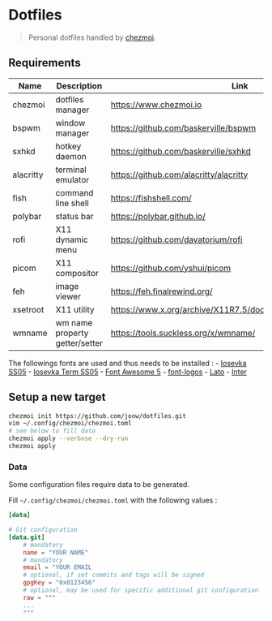# Dotfiles

> Personal dotfiles handled by [chezmoi](https://www.chezmoi.io).

## Requirements

| Name      | Description                    | Link                                                           |
|-----------|--------------------------------|----------------------------------------------------------------|
| chezmoi   | dotfiles manager               | https://www.chezmoi.io                                         |
| bspwm     | window manager                 | https://github.com/baskerville/bspwm                           |
| sxhkd     | hotkey daemon                  | https://github.com/baskerville/sxhkd                           |
| alacritty | terminal emulator              | https://github.com/alacritty/alacritty                         |
| fish      | command line shell             | https://fishshell.com/                                         |
| polybar   | status bar                     | https://polybar.github.io/                                     |
| rofi      | X11 dynamic menu               | https://github.com/davatorium/rofi                             |
| picom     | X11 compositor                 | https://github.com/yshui/picom                                 |
| feh       | image viewer                   | https://feh.finalrewind.org/                                   |
| xsetroot  | X11 utility                    | https://www.x.org/archive/X11R7.5/doc/man/man1/xsetroot.1.html |
| wmname    | wm name property getter/setter | https://tools.suckless.org/x/wmname/                           |

The followings fonts are used and thus needs to be installed :
    - [Iosevka SS05](https://typeof.net/Iosevka/)
    - [Iosevka Term SS05](https://typeof.net/Iosevka/)
    - [Font Awesome 5](https://fontawesome.com/)
    - [font-logos](https://lukas-w.github.io/font-logos/)
    - [Lato](https://www.latofonts.com/lato-free-fonts/)
    - [Inter](https://rsms.me/inter/)

## Setup a new target

```sh
chezmoi init https://github.com/joow/dotfiles.git
vim ~/.config/chezmoi/chezmoi.toml
# see below to fill data
chezmoi apply --verbose --dry-run
chezmoi apply
```

### Data

Some configuration files require data to be generated.

Fill `~/.config/chezmoi/chezmoi.toml` with the following values :

```toml
[data]

# Git configuration
[data.git]
    # mandatory
    name = "YOUR NAME"
    # mandatory
    email = "YOUR EMAIL
    # optional, if set commits and tags will be signed
    gpgKey = "0x0123456"
    # optional, may be used for specific additional git configuration
    raw = """
    ...
    """
```

